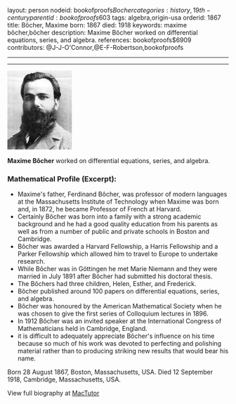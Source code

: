 layout: person
nodeid: bookofproofs$Bocher
categories: history,19th-century
parentid: bookofproofs$603
tags: algebra,origin-usa
orderid: 1867
title: Bôcher, Maxime
born: 1867
died: 1918
keywords: maxime bôcher,bôcher
description: Maxime Bôcher worked on differential equations, series, and algebra.
references: bookofproofs$6909
contributors: @J-J-O'Connor,@E-F-Robertson,bookofproofs

---



---

![Bocher.jpg](https://github.com/bookofproofs/bookofproofs.github.io/blob/main/_sources/_assets/images/portraits/Bocher.jpg?raw=true)

**Maxime Bôcher** worked on differential equations, series, and algebra.

### Mathematical Profile (Excerpt):
* Maxime's father, Ferdinand Bôcher, was professor of modern languages at the Massachusetts Institute of Technology when Maxime was born and, in 1872, he became Professor of French at Harvard.
* Certainly Bôcher was born into a family with a strong academic background and he had a good quality education from his parents as well as from a number of public and private schools in Boston and Cambridge.
* Bôcher was awarded a Harvard Fellowship, a Harris Fellowship and a Parker Fellowship which allowed him to travel to Europe to undertake research.
* While Bôcher was in Göttingen he met Marie Niemann and they were married in July 1891 after Bôcher had submitted his doctoral thesis.
* The Bôchers had three children, Helen, Esther, and Frederick.
* Bôcher published around 100 papers on differential equations, series, and algebra.
* Bôcher was honoured by the American Mathematical Society when he was chosen to give the first series of Colloquium lectures in 1896.
* In 1912 Bôcher was an invited speaker at the International Congress of Mathematicians held in Cambridge, England.
* it is difficult to adequately appreciate Bôcher's influence on his time because so much of his work was devoted to perfecting and polishing material rather than to producing striking new results that would bear his name.

Born 28 August 1867, Boston, Massachusetts, USA. Died 12 September 1918, Cambridge, Massachusetts, USA.

View full biography at [MacTutor](https://mathshistory.st-andrews.ac.uk/Biographies/Bocher/)
